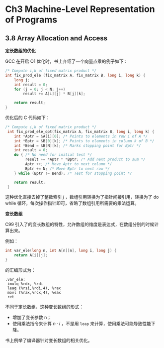# Ch3 Machine-Level Representation of Programs

## 3.8 Array Allocation and Access

**定长数组的优化**

GCC 在开启 O1 优化时，书上介绍了一个向量点乘的例子如下：

```c
/* Compute i,k of fixed matrix product */
int fix_prod_ele (fix_matrix A, fix_matrix B, long i, long k) {
    long j;
    int result = 0;
    for (j = 0; j < N; j++)
    	result += A[i][j] * B[j][k];

    return result;
}
```

优化后的 C 代码如下：

```C
/* Compute i,k of fixed matrix product */
 int fix_prod_ele_opt(fix_matrix A, fix_matrix B, long i, long k) {
    int *Aptr = &A[i][0]; /* Points to elements in row i of A */
    int *Bptr = &B[0][k]; /* Points to elements in column k of B */
    int *Bend = &B[N][k]; /* Marks stopping point for Bptr */
    int result = 0;
 	do { /* No need for initial test */
         result += *Aptr * *Bptr; /* Add next product to sum */
         Aptr ++; /* Move Aptr to next column */
         Bptr += N; /* Move Bptr to next row */
 	} while (Bptr != Bend); /* Test for stopping point */

 	return result;
 }
```



这种优化直接去掉了整数索引 $j$ ，数组引用转换为了指针间接引用，转换为了 do while 循环，每次操作指针即可，省略了数组引用所需要的乘法运算。



**变长数组**

C99 引入了的变长数组的特性，允许数组的维度是表达式，在数组分别的时候计算出来。

例如：

```c
int var_ele(long n, int A[n][n], long i, long j) {
	return A[i][j];
}
```

的汇编形式为：

```assembly
.var_ele:
 imulq %rdx, %rdi 
 leaq (%rsi,%rdi,4), %rax 
 movl (%rax,%rcx,4), %eax 
 ret
```

不同于定长数组，这种变长数组的形式：

* 增加了变长参数 n；
* 使用乘法指令来计算 $n \cdot i$ ，不是用 `leap` 来计算，使用乘法可能导致性能下降。

书上例举了编译器针对变长数组的相关优化。